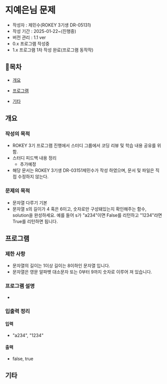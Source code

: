 # 지예은님 문제

- 작성자 : 제민수(ROKEY 3기생 DR-05131)
- 작성 기간 : 2025-01-22~(진행중)
- 버전 관리 : 1.1 ver
- 0.x 프로그램 작성중
- 1.x 프로그램 1차 작성 완료(프로그램 동작작)
## 📜목차

- [개요](#개요)   

- [프로그램](#프로그램)  

- [기타](#기타)

## 개요
 ### 작성의 목적
 - ROKEY 3기 프로그램 진행에서 스터디 그룹에서 코딩 리뷰 및 학습 내용 공유를 위함.
 - 스터디 피드백 내용 정리
   - 추가예정
 - 해당 문서는 ROKEY 3기생 DR-03151제민수가 작성 하였으며, 문서 및 파일은 직접 수정하지 않는다.

 ### 문제의 목적
 - 문자열 다루기 기본
 - 문자열 s의 길이가 4 혹은 6이고, 숫자로만 구성돼있는지 확인해주는 함수, solution을 완성하세요. 예를 들어 s가 "a234"이면 False를 리턴하고 "1234"라면 True를 리턴하면 됩니다.

## 프로그램

### 제한 사항
- 문자열의 길이는 1이상 길이는 8이하인 문자열 입니다.
- 문자열은 영문 알파벳 대소문자 또는 0부터 9까지 숫자로 이루어 져 있습니다.
### 프로그램 설명
- 
 
 ### 입출력 정리
 #### 입력
 - "a234", "1234"
 #### 출력
 - false, true

## 기타
